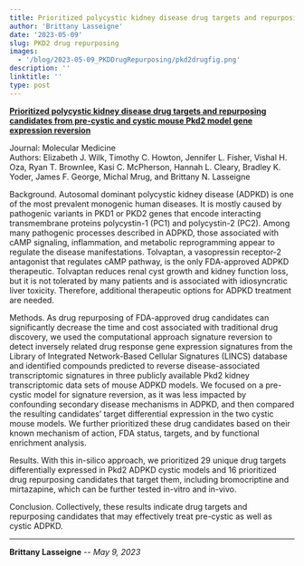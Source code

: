 ```yaml
---
title: Prioritized polycystic kidney disease drug targets and repurposing candidates from pre-cystic and cystic mouse Pkd2 model gene expression reversion (Published in Molecular Medicine)
author: 'Brittany Lasseigne'
date: '2023-05-09'
slug: PKD2 drug repurposing
images: 
  - '/blog/2023-05-09_PKDDrugRepurposing/pkd2drugfig.png'
description: ''
linktitle: ''
type: post
---
```


__<a href="https://molmed.biomedcentral.com/articles/10.1186/s10020-023-00664-z" target="_blank">Prioritized polycystic kidney disease drug targets and repurposing candidates from pre-cystic and cystic mouse Pkd2 model gene expression reversion</a>__

Journal: Molecular Medicine<br>
Authors: Elizabeth J. Wilk, Timothy C. Howton, Jennifer L. Fisher, Vishal H. Oza, Ryan T. Brownlee, Kasi C. McPherson, Hannah L. Cleary, Bradley K. Yoder, James F. George, Michal Mrug, and Brittany N. Lasseigne

Background. Autosomal dominant polycystic kidney disease (ADPKD) is one of the most prevalent monogenic human diseases. It is mostly caused by pathogenic variants in PKD1 or PKD2 genes that encode interacting transmembrane proteins polycystin-1 (PC1) and polycystin-2 (PC2). Among many pathogenic processes described in ADPKD, those associated with cAMP signaling, inflammation, and metabolic reprogramming appear to regulate the disease manifestations. Tolvaptan, a vasopressin receptor-2 antagonist that regulates cAMP pathway, is the only FDA-approved ADPKD therapeutic. Tolvaptan reduces renal cyst growth and kidney function loss, but it is not tolerated by many patients and is associated with idiosyncratic liver toxicity. Therefore, additional therapeutic options for ADPKD treatment are needed.

Methods. As drug repurposing of FDA-approved drug candidates can significantly decrease the time and cost associated with traditional drug discovery, we used the computational approach signature reversion to detect inversely related drug response gene expression signatures from the Library of Integrated Network-Based Cellular Signatures (LINCS) database and identified compounds predicted to reverse disease-associated transcriptomic signatures in three publicly available Pkd2 kidney transcriptomic data sets of mouse ADPKD models. We focused on a pre-cystic model for signature reversion, as it was less impacted by confounding secondary disease mechanisms in ADPKD, and then compared the resulting candidates’ target differential expression in the two cystic mouse models. We further prioritized these drug candidates based on their known mechanism of action, FDA status, targets, and by functional enrichment analysis.

Results. With this in-silico approach, we prioritized 29 unique drug targets differentially expressed in Pkd2 ADPKD cystic models and 16 prioritized drug repurposing candidates that target them, including bromocriptine and mirtazapine, which can be further tested in-vitro and in-vivo.

Conclusion. Collectively, these results indicate drug targets and repurposing candidates that may effectively treat pre-cystic as well as cystic ADPKD.

---
**Brittany Lasseigne** -- _May 9, 2023_<br>